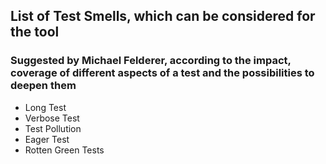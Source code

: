 ## List of Test Smells, which can be considered for the tool

### Suggested by Michael Felderer, according to the impact, coverage of different aspects of a test and the possibilities to deepen them

- Long Test
- Verbose Test
- Test Pollution
- Eager Test
- Rotten Green Tests
